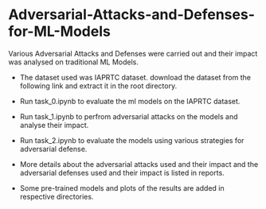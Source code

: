 # Adversarial-Attacks-and-Defenses-for-ML-Models

Various Adversarial Attacks and Defenses were carried out and their impact was analysed on traditional ML Models.

- The dataset used was IAPRTC dataset. download the dataset from the following link and extract it in the root directory.

- Run task_0.ipynb to evaluate the ml models on the IAPRTC dataset.

- Run task_1.ipynb to perfrom adversarial attacks on the models and analyse their impact.

- Run task_2.ipynb to evaluate the models using various strategies for adversarial defense.

- More details about the adversarial attacks used and their impact and the adversarial defenses used and their impact is listed in reports.

- Some pre-trained models and plots of the results are added in respective directories.
